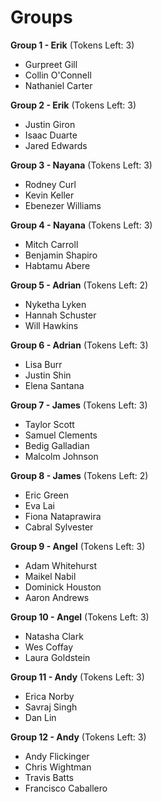 # Groups

**Group 1 - Erik** (Tokens Left: 3)
- Gurpreet Gill
- Collin O'Connell
- Nathaniel Carter

**Group 2 - Erik** (Tokens Left: 3)
- Justin Giron
- Isaac Duarte
- Jared Edwards

**Group 3 - Nayana** (Tokens Left: 3)
- Rodney Curl
- Kevin Keller
- Ebenezer Williams

**Group 4 - Nayana** (Tokens Left: 3)
- Mitch Carroll
- Benjamin Shapiro
- Habtamu Abere

**Group 5 - Adrian** (Tokens Left: 2)
- Nyketha Lyken
- Hannah Schuster
- Will Hawkins

**Group 6 - Adrian** (Tokens Left: 3)
- Lisa Burr
- Justin Shin
- Elena Santana

**Group 7 - James** (Tokens Left: 3)
- Taylor Scott
- Samuel Clements
- Bedig Galladian
- Malcolm Johnson

**Group 8 - James** (Tokens Left: 2)
- Eric Green
- Eva Lai
- Fiona Nataprawira
- Cabral Sylvester

**Group 9 - Angel** (Tokens Left: 3)
- Adam Whitehurst
- Maikel Nabil
- Dominick Houston
- Aaron Andrews

**Group 10 - Angel** (Tokens Left: 3)
- Natasha Clark
- Wes Coffay
- Laura Goldstein

**Group 11 - Andy** (Tokens Left: 3)
- Erica Norby
- Savraj Singh
- Dan Lin

**Group 12 - Andy** (Tokens Left: 3)
- Andy Flickinger
- Chris Wightman
- Travis Batts
- Francisco Caballero
